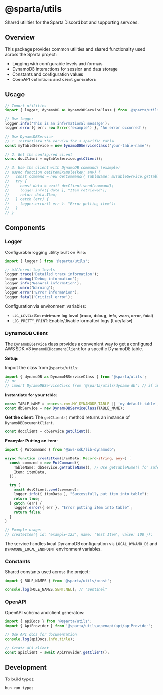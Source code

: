 # @sparta/utils

Shared utilities for the Sparta Discord bot and supporting services.

## Overview

This package provides common utilities and shared functionality used across the Sparta project:

- Logging with configurable levels and formats
- DynamoDB interactions for session and data storage
- Constants and configuration values
- OpenAPI definitions and client generators

## Usage

```typescript
// Import utilities
import { logger, dynamoDB as DynamoDBServiceClass } from '@sparta/utils';

// Use logger
logger.info('This is an informational message');
logger.error({ err: new Error('example') }, 'An error occurred');

// Use DynamoDBService
// 1. Instantiate the service for a specific table
const myTableService = new DynamoDBServiceClass('your-table-name');

// 2. Get the configured client
const docClient = myTableService.getClient();

// 3. Use the client with DynamoDB commands (example)
// async function getItemExample(key: any) {
//   const command = new GetCommand({ TableName: myTableService.getTableName(), Key: key });
//   try {
//     const data = await docClient.send(command);
//     logger.info({ data }, "Item retrieved");
//     return data.Item;
//   } catch (err) {
//     logger.error({ err }, "Error getting item");
//   }
// }
```

## Components

### Logger

Configurable logging utility built on Pino:

```typescript
import { logger } from '@sparta/utils';

// Different log levels
logger.trace('Detailed trace information');
logger.debug('Debug information');
logger.info('General information');
logger.warn('Warning');
logger.error('Error information');
logger.fatal('Critical error');
```

Configuration via environment variables:
- `LOG_LEVEL`: Set minimum log level (trace, debug, info, warn, error, fatal)
- `LOG_PRETTY_PRINT`: Enable/disable formatted logs (true/false)

### DynamoDB Client

The `DynamoDBService` class provides a convenient way to get a configured AWS SDK v3 `DynamoDBDocumentClient` for a specific DynamoDB table.

**Setup:**

Import the class from `@sparta/utils`:
```typescript
import { dynamoDB as DynamoDBServiceClass } from '@sparta/utils';
// or
// import DynamoDBServiceClass from '@sparta/utils/dynamo-db'; // if importing directly
```

**Instantiate for your table:**
```typescript
const TABLE_NAME = process.env.MY_DYNAMODB_TABLE || 'my-default-table';
const dbService = new DynamoDBServiceClass(TABLE_NAME);
```

**Get the client:**
The `getClient()` method returns an instance of `DynamoDBDocumentClient`.
```typescript
const docClient = dbService.getClient();
```

**Example: Putting an item:**
```typescript
import { PutCommand } from "@aws-sdk/lib-dynamodb";

async function createItem(itemData: Record<string, any>) {
  const command = new PutCommand({
    TableName: dbService.getTableName(), // Use getTableName() for safety
    Item: itemData,
  });

  try {
    await docClient.send(command);
    logger.info({ itemData }, "Successfully put item into table");
    return true;
  } catch (err) {
    logger.error({ err }, "Error putting item into table");
    return false;
  }
}

// Example usage:
// createItem({ id: 'example-123', name: 'Test Item', value: 100 });
```

The service handles local DynamoDB configuration via `LOCAL_DYNAMO_DB` and `DYNAMODB_LOCAL_ENDPOINT` environment variables.

### Constants

Shared constants used across the project:

```typescript
import { ROLE_NAMES } from '@sparta/utils/const';

console.log(ROLE_NAMES.SENTINEL); // "Sentinel"
```

### OpenAPI

OpenAPI schema and client generators:

```typescript
import { apiDocs } from '@sparta/utils';
import { ApiProvider } from '@sparta/utils/openapi/api/apiProvider';

// Use API docs for documentation
console.log(apiDocs.info.title);

// Create API client
const apiClient = await ApiProvider.getClient();
```

## Development

To build types:

```bash
bun run types
``` 